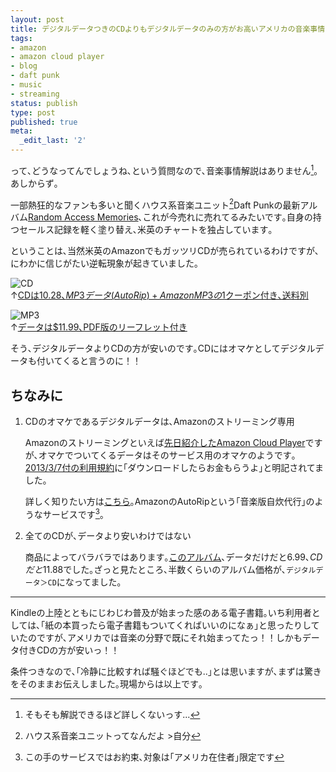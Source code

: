 ```yaml
---
layout: post
title: デジタルデータつきのCDよりもデジタルデータのみの方がお高いアメリカの音楽事情
tags:
- amazon
- amazon cloud player
- blog
- daft punk
- music
- streaming
status: publish
type: post
published: true
meta:
  _edit_last: '2'
---
```

って､どうなってんでしょうね､という質問なので､音楽事情解説はありません[^01]｡あしからず｡

一部熱狂的なファンも多いと聞くハウス系音楽ユニット[^02]Daft Punkの最新アルバム[Random Access Memories][50]､これが今売れに売れてるみたいです｡自身の持つセールス記録を軽く塗り替え､米英のチャートを独占しています｡

ということは､当然米英のAmazonでもガッツリCDが売られているわけですが､にわかに信じがたい逆転現象が起きていました｡

![CD](http://lh6.ggpht.com/-4YVo-BkmO8I/Ucfw5nwAHgI/AAAAAAAAA-0/MLhiHIvZHc8/s640/daftpunk_cd.jpeg)  
↑[CDは$10.28､MP3データ(AutoRip) + Amazon MP3の$1クーポン付き､送料別][50]

![MP3](http://lh3.ggpht.com/-afepTWwSPow/Ucfw5u89DOI/AAAAAAAAA-4/i9Kk4OmBU_g/s640/daftpunk_mp3.jpeg)  
↑[データは$11.99､PDF版のリーフレット付き][89]

そう､デジタルデータよりCDの方が安いのです｡CDにはオマケとしてデジタルデータも付いてくると言うのに！！

## ちなみに
<!--more-->

1.	CDのオマケであるデジタルデータは､Amazonのストリーミング専用

	Amazonのストリーミングといえば[先日紹介したAmazon Cloud Player][68]ですが､オマケでついてくるデータはそのサービス用のオマケのようです｡[2013/3/7付の利用規約][3]に｢ダウンロードしたらお金もらうよ｣と明記されてました｡

	詳しく知りたい方は[こちら][1]｡AmazonのAutoRipという｢音楽版自炊代行｣のようなサービスです[^03]｡

2.	全てのCDが､データより安いわけではない

	商品によってバラバラではあります｡[このアルバム][48]､データだけだと$6.99､CDだと$11.88でした｡ざっと見たところ､半数くらいのアルバム価格が､`デジタルデータ＞CD`になってました｡

------------------------

Kindleの上陸とともにじわじわ普及が始まった感のある電子書籍｡いち利用者としては､｢紙の本買ったら電子書籍もついてくればいいのになぁ｣と思ったりしていたのですが､アメリカでは音楽の分野で既にそれ始まってたっ！！しかもデータ付きCDの方が安いっ！！

条件つきなので､｢冷静に比較すれば騒ぐほどでも..｣とは思いますが､まずは驚きをそのままお伝えしました｡現場からは以上です｡

[1]: http://www.amazon.com/gp/help/customer/display.html/?nodeId=200997290
[3]: http://www.amazon.com/gp/help/customer/display.html/ref=m_dp_r?ie=UTF8&nodeId=201114300&pop-up=1
[48]: http://www.amazon.com/Comedown-Machine-The-Strokes/dp/B00B9LNLTQ/
[89]: http://www.amazon.com/Random-Access-Memories-digital-booklet/dp/B00CRMWMZ0/
[50]: http://www.amazon.com/gp/product/B00C061I3K/
[68]: http://blog.harupong.com/2013/06/comparing_personal_music_streaming_service/

[^01]: そもそも解説できるほど詳しくないっす...

[^02]: ハウス系音楽ユニットってなんだよ >自分

[^03]: この手のサービスではお約束､対象は｢アメリカ在住者｣限定です
